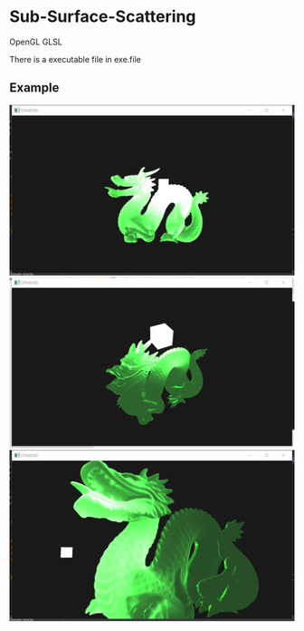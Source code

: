 # Sub-Surface-Scattering
OpenGL GLSL

There is a executable file in exe.file

## Example

![](examples/example01.png)
![](examples/example02.png)
![](examples/example03.png)
